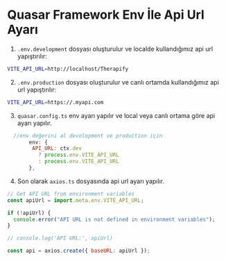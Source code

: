 # Quasar Framework Env İle Api Url Ayarı

1. `.env.development` dosyası oluşturulur ve localde kullandığımız api url yapıştırılır:

```bash
VITE_API_URL=http://localhost/Therapify
```

2. `.env.production` dosyası oluşturulur ve canlı ortamda kullandığımız api url yapıştırılır:

```bash
VITE_API_URL=https://.myapi.com
```

3. `quasar.config.ts` env ayarı yapılır ve local veya canlı ortama göre api ayarı yapılır.

```js
  //env değerini al devolopment ve production için
       env: {
        API_URL: ctx.dev
          ? process.env.VITE_API_URL
          : process.env.VITE_API_URL
       },
```

4. Son olarak `axios.ts` dosyasında api url ayarı yapılır.

```js
// Get API URL from environment variables
const apiUrl = import.meta.env.VITE_API_URL;

if (!apiUrl) {
  console.error("API URL is not defined in environment variables");
}

// console.log('API URL:', apiUrl)

const api = axios.create({ baseURL: apiUrl });
```
